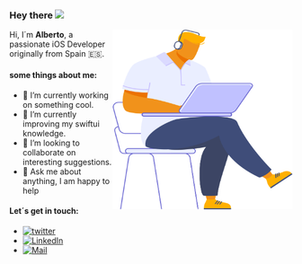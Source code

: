 ### Hey there <img src="https://media.giphy.com/media/hvRJCLFzcasrR4ia7z/giphy.gif" width="25px">
<!-- 
**AlbertoTalavan/AlbertoTalavan** is a ✨ _special_ ✨ repository because its `README.md` (this file) appears on your GitHub profile.
-->
<img align="right" alt="GIF" src="/Assets/me.svg?raw=true" width="320" height="320" />  

Hi, I´m **Alberto**, a passionate iOS Developer originally from Spain 🇪🇸.

#### some things about me:
- 🔭 I’m currently working on something cool.
- 🌱 I’m currently improving my swiftui knowledge.
- 👯 I’m looking to collaborate on interesting suggestions.
- 💬 Ask me about anything, I am happy to help

<!-- 
 📝[Resume](https://drive.google.com/file/d/10GKdScol1BXsMQmSVO30rswZ8lqkakmy/view)
-->

#### Let´s get in touch:   
- [![twitter](https://img.shields.io/badge/-@AlbertoTalavan-00ACEE.svg?style=for-the-badge&logo=twitter&color=black
 "Alberto Talaván")](https://twitter.com/albertotalavan)
- [![LinkedIn](https://img.shields.io/badge/-@AlbertoTalavan-00ACEE.svg?style=for-the-badge&logo=linkedin&color=0C62A7
 "Alberto Talaván")](https://www.linkedin.com/in/alberto-t-491001173/)
 - [![Mail](https://img.shields.io/badge/-send%20me%20an%20email-00ACEE.svg?style=for-the-badge&logo=gmail&color=black
 "Alberto Talaván")](mailto:albertotalavan@gmail.com)

<!-- 
- [![discord](https://img.shields.io/badge/-Alberto%20T%235557-00ACEE.svg?style=for-the-badge&logo=discord&color=black "Alberto")](https://discord.com/) 
-->
